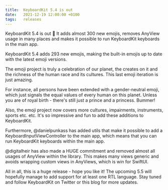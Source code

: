 ```yaml
---
title:  KeyboardKit 5.4 is out
date:   2021-12-19 12:00:00 +0100
tags:   releases
---
```


KeyboardKit 5.4 is out 🚀 It adds almost 300 new emojis, removes AnyView usage in many places and makes it possible to run KeyboardKit keyboards in the main app.

KeyboardKit 5.4 adds 293 new emojis, making the built-in emojis up to date with the latest emoji versions.

The emoji project is truly a celebration of our planet, the creates on it and the richness of the human race and its cultures. This last emoji iteration is just amazing.

For instance, all persons have been extended with a gender-neutral emoji, which just signals the equal values of every human on this planet. Unless you are of royal birth - there's still just a prince and a princess. Bummer!

Also, the emoji project now covers more cultures, impairments, instruments, sports etc. etc. It's so impressive and fun to add these additions to KeyboardKit.

Furthermore, @danielpunkass has added utils that make it possible to add a KeyboardInputViewController to the main app, which means that you can run KeyboardKit keyboards within the main app.

@digitalheir has also made a HUGE commitment and removed almost all usages of AnyView within the library. This makes many views generic and avoids wrapping custom views in AnyViews, which is win for SwiftUI.

All in all, this is a huge release - hope you like it! The upcoming 5.5 will hopefully manage to add support for at least one RTL language. Stay tuned and follow KeyboardKit on Twitter or this blog for more updates.